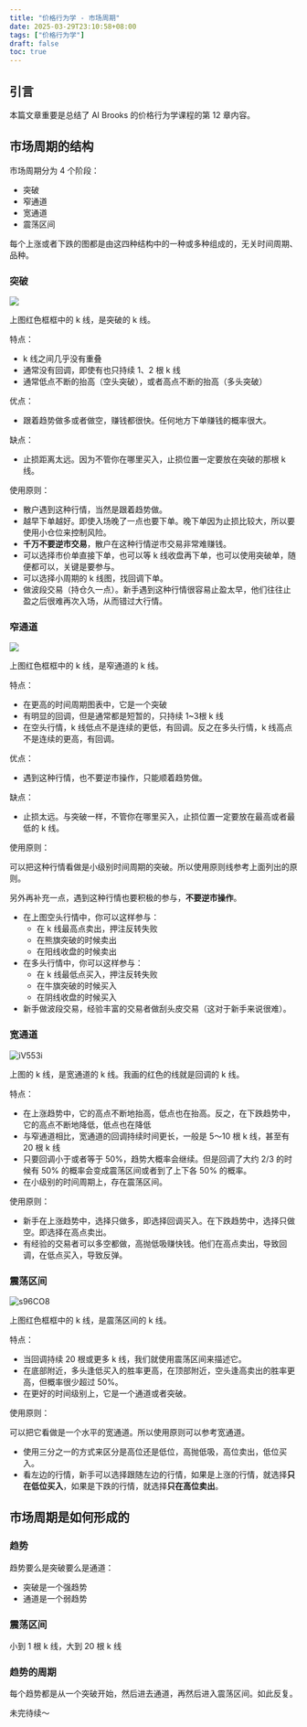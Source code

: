 ```yaml
---
title: "价格行为学 - 市场周期"
date: 2025-03-29T23:10:58+08:00
tags: ["价格行为学"] 
draft: false
toc: true
---
```


##  引言

本篇文章重要是总结了 AI Brooks 的价格行为学课程的第 12 章内容。  

## 市场周期的结构

市场周期分为 4 个阶段：

- 突破
- 窄通道
- 宽通道
- 震荡区间

每个上涨或者下跌的图都是由这四种结构中的一种或多种组成的，无关时间周期、品种。


### 突破

![](https://img.forecho.com/aJPODr.png)

上图红色框框中的 k 线，是突破的 k 线。

特点：

- k 线之间几乎没有重叠
- 通常没有回调，即使有也只持续 1、2 根 k 线
- 通常低点不断的抬高（空头突破），或者高点不断的抬高（多头突破）

优点：

- 跟着趋势做多或者做空，赚钱都很快。任何地方下单赚钱的概率很大。

缺点：

- 止损距离太远。因为不管你在哪里买入，止损位置一定要放在突破的那根 k 线。

使用原则：

- 散户遇到这种行情，当然是跟着趋势做。
- 越早下单越好。即使入场晚了一点也要下单。晚下单因为止损比较大，所以要使用小仓位来控制风险。
- **千万不要逆市交易**，散户在这种行情逆市交易非常难赚钱。
- 可以选择市价单直接下单，也可以等 k 线收盘再下单，也可以使用突破单，随便都可以，关键是要参与。
- 可以选择小周期的 k 线图，找回调下单。
- 做波段交易（持仓久一点）。新手遇到这种行情很容易止盈太早，他们往往止盈之后很难再次入场，从而错过大行情。


### 窄通道

![](https://img.forecho.com/T53wey.png)

上图红色框框中的 k 线，是窄通道的 k 线。

特点：

- 在更高的时间周期图表中，它是一个突破
- 有明显的回调，但是通常都是短暂的，只持续 1~3根 k 线
- 在空头行情，k 线低点不是连续的更低，有回调。反之在多头行情，k 线高点不是连续的更高，有回调。

优点：

- 遇到这种行情，也不要逆市操作，只能顺着趋势做。

缺点：

- 止损太远。与突破一样，不管你在哪里买入，止损位置一定要放在最高或者最低的 k 线。

使用原则：

可以把这种行情看做是小级别时间周期的突破。所以使用原则线参考上面列出的原则。

另外再补充一点，遇到这种行情也要积极的参与，**不要逆市操作**。


- 在上图空头行情中，你可以这样参与：
    - 在 k 线最高点卖出，押注反转失败
    - 在熊旗突破的时候卖出
    - 在阳线收盘的时候卖出
- 在多头行情中，你可以这样参与：
    - 在 k 线最低点买入，押注反转失败
    - 在牛旗突破的时候买入
    - 在阴线收盘的时候买入
- 新手做波段交易，经验丰富的交易者做刮头皮交易（这对于新手来说很难）。


### 宽通道

![iV553i](https://img.forecho.com/iV553i.png)

上图的 k 线，是宽通道的 k 线。我画的红色的线就是回调的 k 线。

特点：

- 在上涨趋势中，它的高点不断地抬高，低点也在抬高。反之，在下跌趋势中，它的高点不断地降低，低点也在降低
- 与窄通道相比，宽通道的回调持续时间更长，一般是 5～10 根 k 线，甚至有 20 根 k 线
- 只要回调小于或者等于 50%，趋势大概率会继续。但是回调了大约 2/3 的时候有 50% 的概率会变成震荡区间或者到了上下各 50% 的概率。
- 在小级别的时间周期上，存在震荡区间。

使用原则：

- 新手在上涨趋势中，选择只做多，即选择回调买入。在下跌趋势中，选择只做空。即选择在高点卖出。
- 有经验的交易者可以多空都做，高抛低吸赚快钱。他们在高点卖出，导致回调，在低点买入，导致反弹。

### 震荡区间


![s96CO8](https://img.forecho.com/s96CO8.png)

上图红色框框中的 k 线，是震荡区间的 k 线。

特点：

- 当回调持续 20 根或更多 k 线，我们就使用震荡区间来描述它。
- 在底部附近，多头逢低买入的胜率更高，在顶部附近，空头逢高卖出的胜率更高，但概率很少超过 50%。
- 在更好的时间级别上，它是一个通道或者突破。


使用原则：


可以把它看做是一个水平的宽通道。所以使用原则可以参考宽通道。

- 使用三分之一的方式来区分是高位还是低位，高抛低吸，高位卖出，低位买入。
- 看左边的行情，新手可以选择跟随左边的行情，如果是上涨的行情，就选择**只在低位买入**，如果是下跌的行情，就选择**只在高位卖出**。


## 市场周期是如何形成的

### 趋势

趋势要么是突破要么是通道：

- 突破是一个强趋势
- 通道是一个弱趋势

### 震荡区间

小到 1 根 k 线，大到 20 根 k 线

### 趋势的周期

每个趋势都是从一个突破开始，然后进去通道，再然后进入震荡区间。如此反复。


未完待续～

